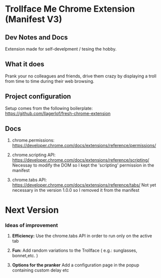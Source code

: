 # Trollface Me Chrome Extension (Manifest V3)

## Dev Notes and Docs

Extension made for self-develpment / tesing the hobby.

## What it does

Prank your no colleagues and friends, drive them crazy by displaying a troll from time to time during their web browsing.

## Project configuration

Setup comes from the following boilerplate:
https://github.com/llagerlof/fresh-chrome-extension

## Docs

1.  chrome.permissions: https://developer.chrome.com/docs/extensions/reference/permissions/

2.  chrome.scripting API: https://developer.chrome.com/docs/extensions/reference/scripting/
    Necessay to modify the DOM so I kept the 'scripting' permission in the manifest

3. chrome.tabs API: https://developer.chrome.com/docs/extensions/reference/tabs/
   Not yet necessary in the version 1.0.0 so I removed it from the manifest


# Next Version

### Ideas of improvement

1.  **Efficiency:** Use the chrome.tabs API in order to run only on the active tab

2.  **Fun:** Add random variations to the Trollface ( e.g.: sunglasses, bonnet,etc. )

3.  **Options for the pranker** Add a configuration page in the popup containing custom delay etc









